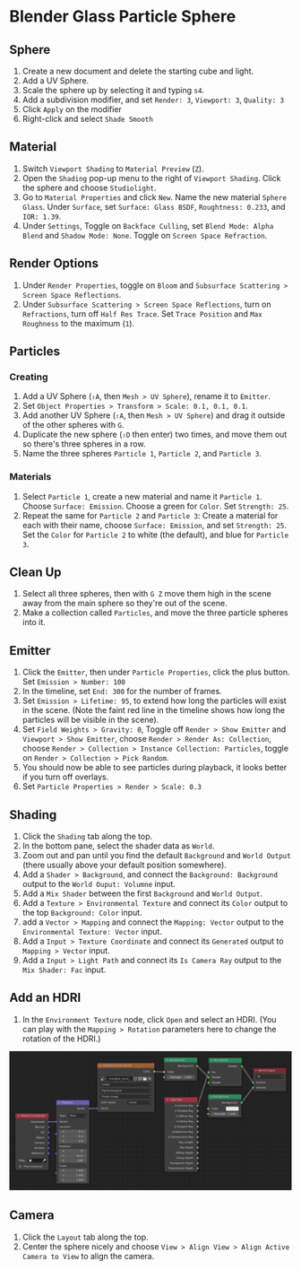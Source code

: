 # Blender Glass Particle Sphere

## Sphere

1. Create a new document and delete the starting cube and light.
2. Add a UV Sphere.
3. Scale the sphere up by selecting it and typing `s4`.
4. Add a subdivision modifier, and set `Render: 3`, `Viewport: 3`, `Quality: 3`
5. Click `Apply` on the modifier
6. Right-click and select `Shade Smooth`

## Material

1. Switch `Viewport Shading` to `Material Preview` (`Z`).
2. Open the `Shading` pop-up menu to the right of `Viewport Shading`. Click the sphere and choose `Studiolight`.
3. Go to `Material Properties` and click `New`. Name the new material `Sphere Glass`. Under `Surface`, set `Surface: Glass BSDF`, `Roughtness: 0.233`, and `IOR: 1.39`.
4. Under `Settings`, Toggle on `Backface Culling`, set `Blend Mode: Alpha Blend` and `Shadow Mode: None`. Toggle on `Screen Space Refraction`.

## Render Options

1. Under `Render Properties`, toggle on `Bloom` and `Subsurface Scattering > Screen Space Reflections`.
2. Under `Subsurface Scattering > Screen Space Reflections`, turn on `Refractions`, turn off `Half Res Trace`. Set `Trace Position` and `Max Roughness` to the maximum (`1`).

## Particles

### Creating

1. Add a UV Sphere (`⇧A`, then `Mesh > UV Sphere`), rename it to `Emitter`.
2. Set `Object Properties > Transform > Scale: 0.1, 0.1, 0.1`.
3. Add another UV Sphere (`⇧A`, then `Mesh > UV Sphere`) and drag it outside of the other spheres with `G`.
4. Duplicate the new sphere (`⇧D` then enter) two times, and move them out so there's three spheres in a row.
5. Name the three spheres `Particle 1`, `Particle 2`, and `Particle 3`.

### Materials

1. Select `Particle 1`, create a new material and name it `Particle 1`. Choose `Surface: Emission`. Choose a green for `Color`. Set `Strength: 25`.
2. Repeat the same for `Particle 2` and `Particle 3`: Create a material for each with their name, choose `Surface: Emission`, and set `Strength: 25`. Set the `Color` for `Particle 2` to white (the default), and blue for `Particle 3`.

## Clean Up

1. Select all three spheres, then with `G Z` move them high in the scene away from the main sphere so they're out of the scene.
2. Make a collection called `Particles`, and move the three particle spheres into it.

## Emitter

1. Click the `Emitter`, then under `Particle Properties`, click the plus button. Set `Emission > Number: 100`
2. In the timeline, set `End: 300` for the number of frames.
3. Set `Emission > Lifetime: 95`, to extend how long the particles will exist in the scene. (Note the faint red line in the timeline shows how long the particles will be visible in the scene).
4. Set `Field Weights > Gravity: 0`, Toggle off `Render > Show Emitter` and `Viewport > Show Emitter`, choose `Render > Render As: Collection`, choose `Render > Collection > Instance Collection: Particles`, toggle on `Render > Collection > Pick Random`.
5. You should now be able to see particles during playback, it looks better if you turn off overlays.
6. Set `Particle Properties > Render > Scale: 0.3`

## Shading

1. Click the `Shading` tab along the top.
2. In the bottom pane, select the shader data as `World`.
3. Zoom out and pan until you find the default `Background` and `World Output` (there usually above your default position somewhere).
4. Add a `Shader > Background`, and connect the `Background: Background` output to the `World Ouput: Volumne` input.
5. Add a `Mix Shader` between the first `Background` and `World Output`.
6. Add a `Texture > Environmental Texture` and connect its `Color` output to the top `Background: Color` input.
7. add a `Vector > Mapping` and connect the `Mapping: Vector` output to the `Environmental Texture: Vector` input.
8. Add a `Input > Texture Coordinate` and connect its `Generated` output to `Mapping > Vector` input.
9. Add a `Input > Light Path` and connect its `Is Camera Ray` output to the `Mix Shader: Fac` input.

## Add an HDRI

1. In the `Environment Texture` node, click `Open` and select an HDRI. (You can play with the `Mapping > Rotation` parameters here to change the rotation of the HDRI.)

![Nodes](assets/blender-glass-particle-sphere-nodes.png)

## Camera

1. Click the `Layout` tab along the top.
2. Center the sphere nicely and choose `View > Align View > Align Active Camera to View` to align the camera.
